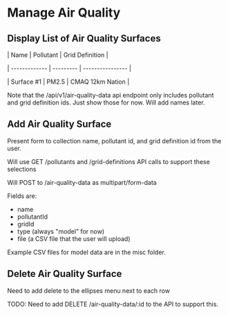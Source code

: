 # Manage Air Quality

## Display List of Air Quality Surfaces

| Name          | Pollutant | Grid Definition  |

| ------------- | --------- | ---------------- |

| Surface #1    | PM2.5     | CMAQ 12km Nation |

Note that the /api/v1/air-quality-data api endpoint only includes pollutant and grid definition ids. Just show those for now. Will add names later.

## Add Air Quality Surface
Present form to collection name, pollutant id, and grid definition id from the user.

Will use GET /pollutants and /grid-definitions API calls to support these selections

Will POST to /air-quality-data as multipart/form-data

Fields are:

- name
- pollutantId
- gridId
- type (always "model" for now)
- file (a CSV file that the user will upload)

Example CSV files for model data are in the misc folder.

## Delete Air Quality Surface
Need to add delete to the ellipses menu next to each row

TODO: Need to add DELETE /air-quality-data/:id to the API to support this.